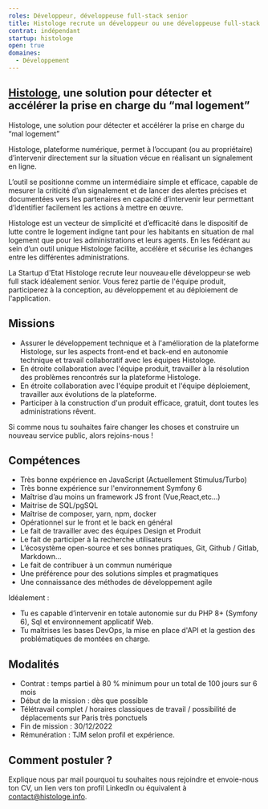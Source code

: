 ```yaml
---
roles: Développeur, développeuse full-stack senior
title: Histologe recrute un développeur ou une développeuse full-stack senior
contrat: indépendant
startup: histologe
open: true
domaines:
  - Développement
---
```


## <a href="https://histologe.beta.gouv.fr/">Histologe</a>, une solution pour détecter et accélérer la prise en charge du “mal logement”
Histologe, une solution pour détecter et accélérer la prise en charge du “mal logement”

Histologe, plateforme numérique, permet à l’occupant (ou au propriétaire) d’intervenir directement sur la situation vécue en réalisant un signalement en ligne.

L’outil se positionne comme un intermédiaire simple et efficace, capable de mesurer la criticité d’un signalement et de lancer des alertes précises et documentées vers les partenaires en capacité d’intervenir leur permettant d’identifier facilement les actions à mettre en œuvre.

Histologe est un vecteur de simplicité et d’efficacité dans le dispositif de lutte contre le logement indigne tant pour les habitants en situation de mal logement que pour les administrations et leurs agents. En les fédérant au sein d’un outil unique Histologe facilite, accélère et sécurise les échanges entre les différentes administrations.

La Startup d'Etat Histologe recrute leur nouveau·elle développeur·se web full stack idéalement senior. Vous ferez partie de l'équipe produit, participerez à la conception, au développement et au déploiement de l'application.

## Missions
* Assurer le développement technique et à l'amélioration de la plateforme Histologe, sur les aspects front-end et back-end en autonomie technique et travail collaboratif avec les équipes Histologe.
* En étroite collaboration avec l'équipe produit, travailler à la résolution des problèmes rencontrés sur la plateforme Histologe.
* En étroite collaboration avec l'équipe produit et l'équipe déploiement, travailler aux évolutions de la plateforme.
* Participer à la construction d'un produit efficace, gratuit, dont toutes les administrations rêvent.

Si comme nous tu souhaites faire changer les choses et construire un nouveau service public, alors rejoins-nous !

## Compétences
* Très bonne expérience en JavaScript (Actuellement Stimulus/Turbo)
* Très bonne expérience sur l'environnement Symfony 6
* Maîtrise d’au moins un framework JS front (Vue,React,etc…)
* Maitrise de SQL/pgSQL
* Maîtrise de composer, yarn, npm, docker
* Opérationnel sur le front et le back en général
* Le fait de travailler avec des équipes Design et Produit
* Le fait de participer à la recherche utilisateurs
* L’écosystème open-source et ses bonnes pratiques, Git, Github / Gitlab, Markdown…
* Le fait de contribuer à un commun numérique
* Une préférence pour des solutions simples et pragmatiques
* Une connaissance des méthodes de développement agile

Idéalement :
* Tu es capable d’intervenir en totale autonomie sur du PHP 8+ (Symfony 6), Sql et environnement applicatif Web.
* Tu maîtrises les bases DevOps, la mise en place d'API et la gestion des problématiques de montées en charge.

## Modalités
* Contrat : temps partiel à 80 % minimum pour un total de 100 jours sur 6 mois
* Début de la mission : dès que possible
* Télétravail complet / horaires classiques de travail / possibilité de déplacements sur Paris très ponctuels
* Fin de mission : 30/12/2022
* Rémunération : TJM selon profil et expérience.

## Comment postuler ?
Explique nous par mail pourquoi tu souhaites nous rejoindre et envoie-nous ton CV, un lien vers ton profil LinkedIn ou équivalent à contact@histologe.info.
